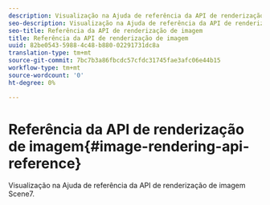 ```yaml
---
description: Visualização na Ajuda de referência da API de renderização de imagem Scene7.
seo-description: Visualização na Ajuda de referência da API de renderização de imagem Scene7.
seo-title: Referência da API de renderização de imagem
title: Referência da API de renderização de imagem
uuid: 82be0543-5988-4c48-b880-02291731dc8a
translation-type: tm+mt
source-git-commit: 7bc7b3a86fbcdc57cfdc31745fae3afc06e44b15
workflow-type: tm+mt
source-wordcount: '0'
ht-degree: 0%

---
```



# Referência da API de renderização de imagem{#image-rendering-api-reference}

Visualização na Ajuda de referência da API de renderização de imagem Scene7.

